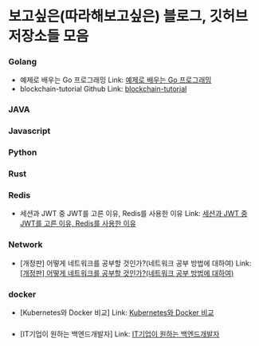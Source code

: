 # 보고싶은(따라해보고싶은) 블로그, 깃허브 저장소들 모음


### Golang
- 예제로 배우는 Go 프로그래밍 Link: [예제로 배우는 Go 프로그래밍](http://golang.site/)
- blockchain-tutorial Github Link: [blockchain-tutorial](https://github.com/mingrammer/blockchain-tutorial/tree/master/basic-prototype)



### JAVA



### Javascript



### Python



### Rust


### Redis
- 세션과 JWT 중 JWT를 고른 이유, Redis를 사용한 이유 Link: [세션과 JWT 중 JWT를 고른 이유, Redis를 사용한 이유](https://velog.io/@lluna/%EC%84%B8%EC%85%98%EA%B3%BC-JWT-%EC%A4%91-JWT%EB%A5%BC-%EA%B3%A0%EB%A5%B8-%EC%9D%B4%EC%9C%A0-Redis%EB%A5%BC-%EC%82%AC%EC%9A%A9%ED%95%9C-%EC%9D%B4%EC%9C%A0)


### Network
- [개정판] 어떻게 네트워크를 공부할 것인가?(네트워크 공부 방법에 대하여) Link: [[개정판] 어떻게 네트워크를 공부할 것인가?(네트워크 공부 방법에 대하여)](https://covenant.tistory.com/222)


### docker
- [Kubernetes와 Docker 비교] Link: [Kubernetes와 Docker 비교](https://www.atlassian.com/ko/microservices/microservices-architecture/kubernetes-vs-docker)


### 
- [IT기업이 원하는 백엔드개발자] Link: [IT기업이 원하는 백엔드개발자](https://velog.io/@ngngs/IT기업이-원하는-백엔드개발자)
